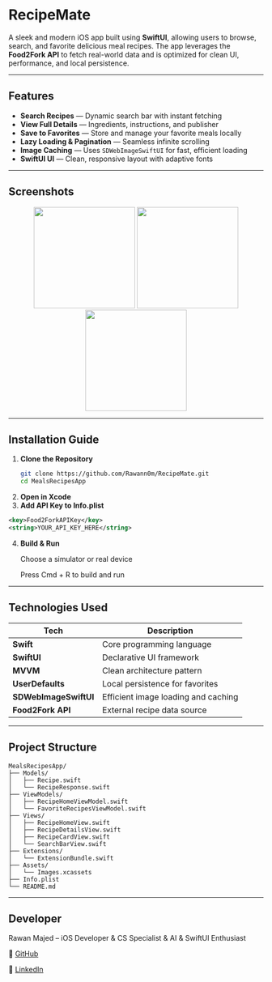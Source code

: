 # RecipeMate

A sleek and modern iOS app built using **SwiftUI**, allowing users to browse, search, and favorite delicious meal recipes. The app leverages the **Food2Fork API** to fetch real-world data and is optimized for clean UI, performance, and local persistence.

---

##  Features

-  **Search Recipes** — Dynamic search bar with instant fetching
-  **View Full Details** — Ingredients, instructions, and publisher
-  **Save to Favorites** — Store and manage your favorite meals locally
-  **Lazy Loading & Pagination** — Seamless infinite scrolling
-  **Image Caching** — Uses `SDWebImageSwiftUI` for fast, efficient loading
-  **SwiftUI UI** — Clean, responsive layout with adaptive fonts

---

##  Screenshots

<p align="center">
  <img src="https://github.com/user-attachments/assets/4089de40-af1c-4360-9965-b430972ffd56" width="200"/>
  <img src="https://github.com/user-attachments/assets/833e8742-f471-4a5a-b45e-ef1b23ceef73" width="200"/>
  <img src="https://github.com/user-attachments/assets/05a4539e-e2cc-4323-b9a6-743a06f3d3ad" width="200"/>
</p>

---

##  Installation Guide

1. **Clone the Repository**
   ```bash
   git clone https://github.com/Rawann0m/RecipeMate.git
   cd MealsRecipesApp
2. **Open in Xcode**
3. **Add API Key to Info.plist**
```xml
<key>Food2ForkAPIKey</key>
<string>YOUR_API_KEY_HERE</string>
```
4. **Build & Run**

   Choose a simulator or real device

   Press Cmd + R to build and run

---

##  Technologies Used

| Tech                 | Description                              |
|----------------------|------------------------------------------|
| **Swift**            | Core programming language                |
| **SwiftUI**          | Declarative UI framework                 |
| **MVVM**             | Clean architecture pattern               |
| **UserDefaults**     | Local persistence for favorites          |
| **SDWebImageSwiftUI**| Efficient image loading and caching      |
| **Food2Fork API**    | External recipe data source              |

   
---

##  Project Structure
```
MealsRecipesApp/
├── Models/
│   ├── Recipe.swift
│   └── RecipeResponse.swift
├── ViewModels/
│   ├── RecipeHomeViewModel.swift
│   └── FavoriteRecipesViewModel.swift
├── Views/
│   ├── RecipeHomeView.swift
│   ├── RecipeDetailsView.swift
│   ├── RecipeCardView.swift
│   └── SearchBarView.swift
├── Extensions/
│   └── ExtensionBundle.swift
├── Assets/
│   └── Images.xcassets
├── Info.plist
└── README.md
```
---

##  Developer

Rawan Majed – iOS Developer & CS Specialist & AI & SwiftUI Enthusiast

🔗 [GitHub](https://github.com/Rawann0m)

💼 [LinkedIn](https://www.linkedin.com/in/rawan-majed0/) 
